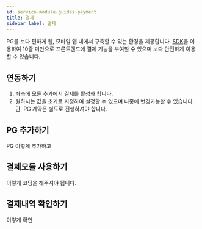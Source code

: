 ```yaml
---
id: service-module-guides-payment
title: 결제
sidebar_label: 결제
---
```


PG를 보다 편하게 웹, 모바일 앱 내에서 구축할 수 있는 환경을 제공합니다. [SDK](https://naver.com)을 이용하여 10줄 미만으로 프론트엔드에 결제 기능을 부여할 수 있으며 보다 안전하게 이용할 수 있습니다.

## 연동하기

1. 좌측에 모듈 추가에서 결제를 활성화 합니다.
2. 원하시는 값을 초기로 지정하여 설정할 수 있으며 나중에 변경가능할 수 있습니다. 단, PG 계약은 별도로 진행하셔야 합니다.

## PG 추가하기

PG 이렇게 추가하고

## 결제모듈 사용하기

이렇게 코딩을 해주셔야 됩니다.

## 결제내역 확인하기

이렇게 확인
